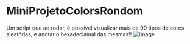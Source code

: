 # MiniProjetoColorsRondom
Um script que ao rodar, é possível visualizar mais de 90 tipos de cores aleatórias, e anotar o hexadeciamal das mesmas!!
![image](https://user-images.githubusercontent.com/88322749/174491306-3265c1e2-77fa-4a5e-88c5-df93adb096ba.png)
